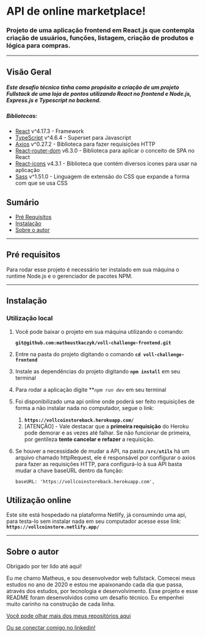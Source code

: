 # API de online marketplace!

### Projeto de uma aplicação frontend em React.js que contempla criação de usuários, funções, listagem, criação de produtos e lógica para compras.

---

## Visão Geral

##### Este desafio técnico tinha como propósito a criação de um projeto Fullstack de uma loja de pontos utilizando React no frontend e Node.js, Express.js e Typescript no backend.

##### Bibliotecas:

- [React](https://expressjs.com/) v^4.17.3 - Framework
- [TypeScript](https://www.npmjs.com/package/typescript) v^4.6.4 - Superset para Javascript
- [Axios](https://www.npmjs.com/package/axios) v^0.27.2 - Biblioteca para fazer requisições HTTP
- [React-router-dom](https://www.npmjs.com/package/react-router-dom) v6.3.0 - Biblioteca para aplicar o conceito de SPA no React
- [React-icons](https://www.npmjs.com/package/react-icons) v4.3.1 - Biblioteca que contém diversos ícones para usar na aplicação
- [Sass](https://www.npmjs.com/package/sass) v^1.51.0 - Linguagem de extensão do CSS que expande a forma com que se usa CSS

## **Sumário**

- [Pré Requisitos](#pré-requisitos)
- [Instalação](#instalação)
- [Sobre o autor](#sobre-o-autor)

---

## **Pré requisitos**

Para rodar esse projeto é necessário ter instalado em sua máquina o runtime Node.js e o gerenciador de pacotes NPM.

---

## **Instalação**

### Utilização local

1. Você pode baixar o projeto em sua máquina utilizando o comando:

   **`git@github.com:matheustkaczyk/voll-challenge-frontend.git`**

2. Entre na pasta do projeto digitando o comando **`cd voll-challenge-frontend`**

3. Instale as dependências do projeto digitando **`npm install`** em seu terminal

4. Para rodar a aplicação digite ***`npm run dev`* em seu terminal

5. Foi disponibilizado uma api online onde poderá ser feito requisições de forma a não instalar nada no computador, segue o link:
   1. **`https://vollcoinstoreback.herokuapp.com/`**
   1. [ATENÇÃO] - Vale destacar que a **primeira requisição** do Heroku pode demorar e as vezes até falhar. Se não funcionar de primeira, por gentileza **tente cancelar e refazer** a requisição.

6. Se houver a necessidade de mudar a API, na pasta **`/src/utils`** há um arquivo chamado httpRequest, ele é responsável por configurar o axios para fazer as requisições HTTP, para configurá-lo à sua API basta mudar a chave baseURL dentro da função:
    ```
    baseURL: 'https://vollcoinstoreback.herokuapp.com',
    ```
 ## Utilização online
 
 Este site está hospedado na plataforma Netlify, já consumindo uma api, para testa-lo sem instalar nada em seu computador acesse esse link:
 **`https://vollcoinstore.netlify.app/`**

---

## **Sobre o autor**

Obrigado por ter lido até aqui!

Eu me chamo Matheus, e sou desenvolvedor web fullstack. Comecei meus estudos no ano de 2020 e estou me apaixonando cada dia que passa, através dos estudos, por tecnologia e desenvolvimento. Esse projeto e esse README foram desenvolvidos como um desafio técnico. Eu empenhei muito carinho na construção de cada linha.

[Você pode olhar mais dos meus repositórios aqui](https://github.com/matheustkaczyk)

[Ou se conectar comigo no linkedin!](https://www.linkedin.com/in/matheustkaczykribeiro/)
